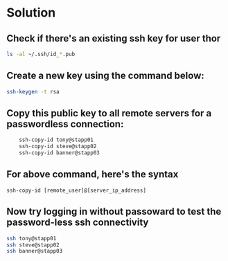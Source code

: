# Solution

## Check if there's an existing ssh key for user thor

```bash
ls -al ~/.ssh/id_*.pub
```

## Create a new key using the command below:  

```bash
ssh-keygen -t rsa 
```  

## Copy this public key to all remote servers for a passwordless connection: 

```bash
    ssh-copy-id tony@stapp01
    ssh-copy-id steve@stapp02  
    ssh-copy-id banner@stapp03  
```

## For above command, here's the syntax

``` ssh-copy-id [remote_user]@[server_ip_address] ```  

## Now try logging in without passoward to test the password-less ssh connectivity

```bash
ssh tony@stapp01
ssh steve@stapp02
ssh banner@stapp03
```

